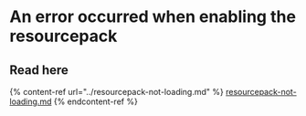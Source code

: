# An error occurred when enabling the resourcepack

## Read here

{% content-ref url="../resourcepack-not-loading.md" %}
[resourcepack-not-loading.md](../resourcepack-not-loading.md)
{% endcontent-ref %}

